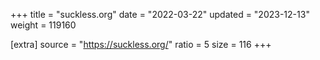 +++
title = "suckless.org"
date = "2022-03-22"
updated = "2023-12-13"
weight = 119160

[extra]
source = "https://suckless.org/"
ratio = 5
size = 116
+++
